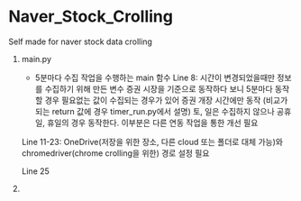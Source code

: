 # Naver_Stock_Crolling
Self made for naver stock data crolling

 1. main.py
    - 5분마다 수집 작업을 수행하는 main 함수
    Line 8: 시간이 변경되었을때만 정보를 수집하기 위해 만든 변수 
            증권 시장을 기준으로 동작하다 보니 5분마다 동작 할 경우 필요없는 값이 수집되는 경우가 있어 증권 개장 시간에만 동작
            (비교가 되는 return 값에 경우 timer_run.py에서 설명)
            토, 일은 수집하지 않으나 공휴일, 휴일의 경우 동작한다. 이부분은 다른 연동 작업을 통한 개선 필요
            
    Line 11-23: OneDrive(저장을 위한 장소, 다른 cloud 또는 폴더로 대체 가능)와 chromedriver(chrome crolling을 위한) 경로 설정 필요
    
    Line 25
    
 2. 
